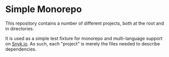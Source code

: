 # Simple Monorepo

This repository contains a number of different projects, both at the root and in directories.

It is used as a simple test fixture for monorepo and multi-language support on [Snyk.io](https://snyk.io). As such, each "project" is merely the files needed to describe dependencies.
 

